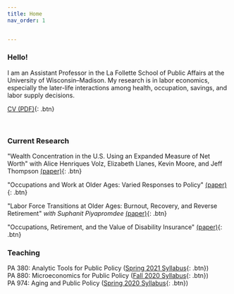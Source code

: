 ```yaml
---
title: Home
nav_order: 1


---
```


### Hello!
I am an Assistant Professor in the La Follette School of Public Affairs at the University of Wisconsin–Madison. My research is in labor economics, especially the later-life interactions among health, occupation, savings, and labor supply decisions.  

[CV (PDF)](docs/Jacobs_CV_Sept2020.pdf){: .btn}

<br>

### Current Research 
"Wealth Concentration in the U.S. Using an Expanded Measure of Net Worth" with Alice Henriques Volz, Elizabeth Llanes, Kevin Moore, and Jeff Thompson [(paper)](papers/Wealth_Concentration_Expanded_NW.pdf){: .btn}

"Occupations and Work at Older Ages: Varied Responses to Policy" [(paper)](papers/VariedResponses-Policy.pdf){: .btn}

"Labor Force Transitions at Older Ages: Burnout, Recovery, and Reverse Retirement" *with Suphanit Piyapromdee* [(paper)](papers/ReverseRetirement_March2020.pdf){: .btn}

"Occupations, Retirement, and the Value of Disability Insurance" [(paper)](papers/Occupations-Retirement-DI_Jacobs.pdf){: .btn}


### Teaching
PA 380: Analytic Tools for Public Policy ([Spring 2021 Syllabus](docs/PA_380_Syllabus_Spring_2021.pdf){: .btn})<br>
PA 880: Microeconomics for Public Policy ([Fall 2020 Syllabus](docs/PA880_Syllabus_Fall2020.pdf){: .btn})<br>
PA 974: Aging and Public Policy ([Spring 2020 Syllabus](docs/PA_974_Aging_Syllabus.pdf){: .btn})


